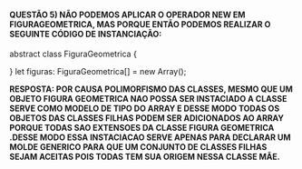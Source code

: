 #### QUESTÃO 5) NÃO PODEMOS APLICAR O OPERADOR NEW EM FIGURAGEOMETRICA, MAS PORQUE ENTÃO PODEMOS REALIZAR O SEGUINTE CÓDIGO DE INSTANCIAÇÃO:
abstract class FiguraGeometrica {

}
let figuras: FiguraGeometrica[] = new Array();


**RESPOSTA:  POR CAUSA POLIMORFISMO DAS CLASSES, MESMO QUE UM OBJETO FIGURA GEOMETRICA NAO POSSA SER INSTACIADO A CLASSE SERVE COMO MODELO DE TIPO DO ARRAY E DESSE MODO TODAS OS OBJETOS DAS CLASSES FILHAS PODEM SER ADICIONADOS AO ARRAY PORQUE TODAS SAO EXTENSOES DA CLASSE FIGURA GEOMETRICA .DESSE MODO ESSA INSTACIACAO SERVE APENAS PARA DECLARAR UM MOLDE GENERICO PARA QUE UM CONJUNTO DE CLASSES FILHAS SEJAM ACEITAS POIS TODAS TEM SUA ORIGEM NESSA CLASSE MÃE.**

